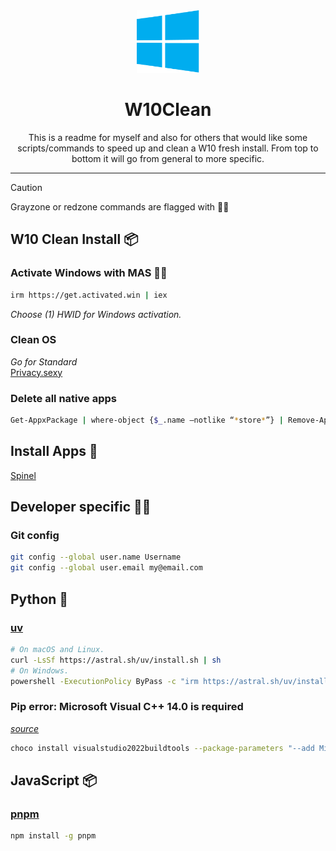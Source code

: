<div align="center">
  <img src="w10logo.svg" alt="W10 Logo" style="width: 100px; height: 100px;">
</div>
<h1 align="center">W10Clean</h1>
<p align="center">This is a readme for myself and also for others that would like some scripts/commands to speed up and clean a W10 fresh install. From top to bottom it will go from general to more specific.</p>

<hr>

> [!CAUTION]
> Grayzone or redzone commands are flagged with 🏴‍☠️



## W10 Clean Install 📦

### Activate Windows with MAS 🏴‍☠️

```bash
irm https://get.activated.win | iex
```

_Choose (1) HWID for Windows activation._

### Clean OS

_Go for Standard_  
[Privacy.sexy](https://privacy.sexy/)

### Delete all native apps

```bash
Get-AppxPackage | where-object {$_.name –notlike “*store*”} | Remove-AppxPackage
```



## Install Apps 📲

[Spinel](https://spinel.ovh)



## Developer specific 👩‍💻

### Git config

```bash
git config --global user.name Username
git config --global user.email my@email.com
```



## Python 🐍

### [uv](https://github.com/astral-sh/uv)

```bash
# On macOS and Linux.
curl -LsSf https://astral.sh/uv/install.sh | sh
# On Windows.
powershell -ExecutionPolicy ByPass -c "irm https://astral.sh/uv/install.ps1 | iex"
```

### Pip error: Microsoft Visual C++ 14.0 is required

_[source](https://hub.tcno.co/software/vs/buildtools/)_

```bash
choco install visualstudio2022buildtools --package-parameters "--add Microsoft.VisualStudio.Workload.MSBuildTools;includeRecommended --add Microsoft.VisualStudio.Workload.VCTools;includeRecommended --quiet" -y
```

## JavaScript 📦

### [pnpm](https://pnpm.io/)

```bash
npm install -g pnpm
```